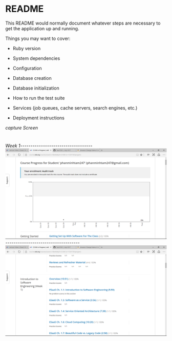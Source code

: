 # README

This README would normally document whatever steps are necessary to get the
application up and running.

Things you may want to cover:

* Ruby version

* System dependencies

* Configuration

* Database creation

* Database initialization

* How to run the test suite

* Services (job queues, cache servers, search engines, etc.)

* Deployment instructions

*capture Screen*
#
*Week 1*-----------------------------------
![index](/Course_Image/Screenshot(19).png)
*------------------------------------*
![login](/Course_Image/Screenshot(20).png)